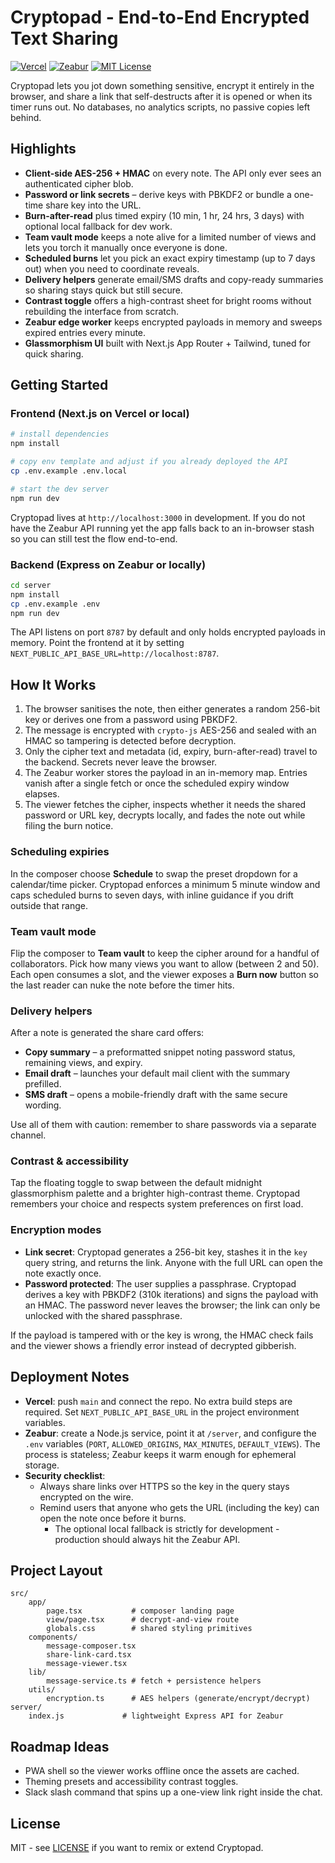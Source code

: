# Cryptopad - End-to-End Encrypted Text Sharing

[![Vercel](https://img.shields.io/badge/Vercel-ready-black?logo=vercel)](https://vercel.com)
[![Zeabur](https://img.shields.io/badge/Zeabur-api%20host-5b8bf7)](https://zeabur.com)
[![MIT License](https://img.shields.io/badge/License-MIT-green.svg)](LICENSE)

Cryptopad lets you jot down something sensitive, encrypt it entirely in the browser, and share a link that self-destructs after it is opened or when its timer runs out. No databases, no analytics scripts, no passive copies left behind.

## Highlights

- **Client-side AES-256 + HMAC** on every note. The API only ever sees an authenticated cipher blob.
- **Password or link secrets** – derive keys with PBKDF2 or bundle a one-time share key into the URL.
- **Burn-after-read** plus timed expiry (10 min, 1 hr, 24 hrs, 3 days) with optional local fallback for dev work.
- **Team vault mode** keeps a note alive for a limited number of views and lets you torch it manually once everyone is done.
- **Scheduled burns** let you pick an exact expiry timestamp (up to 7 days out) when you need to coordinate reveals.
- **Delivery helpers** generate email/SMS drafts and copy-ready summaries so sharing stays quick but still secure.
- **Contrast toggle** offers a high-contrast sheet for bright rooms without rebuilding the interface from scratch.
- **Zeabur edge worker** keeps encrypted payloads in memory and sweeps expired entries every minute.
- **Glassmorphism UI** built with Next.js App Router + Tailwind, tuned for quick sharing.


## Getting Started

### Frontend (Next.js on Vercel or local)

```bash
# install dependencies
npm install

# copy env template and adjust if you already deployed the API
cp .env.example .env.local

# start the dev server
npm run dev
```

Cryptopad lives at `http://localhost:3000` in development. If you do not have the Zeabur API running yet the app falls back to an in-browser stash so you can still test the flow end-to-end.

### Backend (Express on Zeabur or locally)

```bash
cd server
npm install
cp .env.example .env
npm run dev
```

The API listens on port `8787` by default and only holds encrypted payloads in memory. Point the frontend at it by setting `NEXT_PUBLIC_API_BASE_URL=http://localhost:8787`.

## How It Works

1. The browser sanitises the note, then either generates a random 256-bit key or derives one from a password using PBKDF2.
2. The message is encrypted with `crypto-js` AES-256 and sealed with an HMAC so tampering is detected before decryption.
3. Only the cipher text and metadata (id, expiry, burn-after-read) travel to the backend. Secrets never leave the browser.
4. The Zeabur worker stores the payload in an in-memory map. Entries vanish after a single fetch or once the scheduled expiry window elapses.
5. The viewer fetches the cipher, inspects whether it needs the shared password or URL key, decrypts locally, and fades the note out while filing the burn notice.

### Scheduling expiries

In the composer choose **Schedule** to swap the preset dropdown for a calendar/time picker. Cryptopad enforces a minimum 5 minute window and caps scheduled burns to seven days, with inline guidance if you drift outside that range.

### Team vault mode

Flip the composer to **Team vault** to keep the cipher around for a handful of collaborators. Pick how many views you want to allow (between 2 and 50). Each open consumes a slot, and the viewer exposes a **Burn now** button so the last reader can nuke the note before the timer hits.

### Delivery helpers

After a note is generated the share card offers:

- **Copy summary** – a preformatted snippet noting password status, remaining views, and expiry.
- **Email draft** – launches your default mail client with the summary prefilled.
- **SMS draft** – opens a mobile-friendly draft with the same secure wording.

Use all of them with caution: remember to share passwords via a separate channel.

### Contrast & accessibility

Tap the floating toggle to swap between the default midnight glassmorphism palette and a brighter high-contrast theme. Cryptopad remembers your choice and respects system preferences on first load.

### Encryption modes

- **Link secret**: Cryptopad generates a 256-bit key, stashes it in the `key` query string, and returns the link. Anyone with the full URL can open the note exactly once.
- **Password protected**: The user supplies a passphrase. Cryptopad derives a key with PBKDF2 (310k iterations) and signs the payload with an HMAC. The password never leaves the browser; the link can only be unlocked with the shared passphrase.

If the payload is tampered with or the key is wrong, the HMAC check fails and the viewer shows a friendly error instead of decrypted gibberish.

## Deployment Notes

- **Vercel**: push `main` and connect the repo. No extra build steps are required. Set `NEXT_PUBLIC_API_BASE_URL` in the project environment variables.
- **Zeabur**: create a Node.js service, point it at `/server`, and configure the `.env` variables (`PORT`, `ALLOWED_ORIGINS`, `MAX_MINUTES`, `DEFAULT_VIEWS`). The process is stateless; Zeabur keeps it warm enough for ephemeral storage.
- **Security checklist**:
	- Always share links over HTTPS so the key in the query stays encrypted on the wire.
	- Remind users that anyone who gets the URL (including the key) can open the note once before it burns.
		- The optional local fallback is strictly for development - production should always hit the Zeabur API.

## Project Layout

```
src/
	app/
		page.tsx           # composer landing page
		view/page.tsx      # decrypt-and-view route
		globals.css        # shared styling primitives
	components/
		message-composer.tsx
		share-link-card.tsx
		message-viewer.tsx
	lib/
		message-service.ts # fetch + persistence helpers
	utils/
		encryption.ts      # AES helpers (generate/encrypt/decrypt)
server/
	index.js             # lightweight Express API for Zeabur
```

## Roadmap Ideas

- PWA shell so the viewer works offline once the assets are cached.
- Theming presets and accessibility contrast toggles.
- Slack slash command that spins up a one-view link right inside the chat.

## License

MIT - see [LICENSE](LICENSE) if you want to remix or extend Cryptopad.
